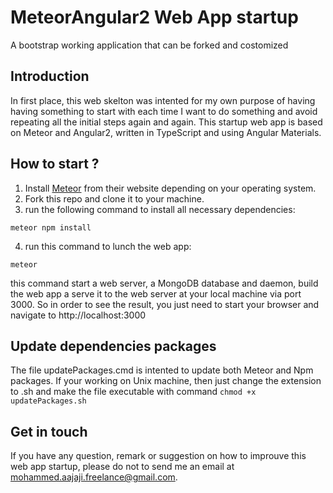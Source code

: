# MeteorAngular2 Web App startup
A bootstrap working application that can be forked and costomized

## Introduction
In first place, this web skelton was intented for my own purpose of having having something to start with each time I want to do something and avoid repeating all the initial steps again and again.
This startup web app is based on Meteor and Angular2, written in TypeScript and using Angular Materials.

## How to start ?
1. Install [Meteor](https://www.meteor.com/) from their website depending on your operating system.
2. Fork this repo and clone it to your machine.
3. run the following command to install all necessary dependencies:
```
meteor npm install
```
4. run this command to lunch the web app:
```
meteor
```
this command start a web server, a MongoDB database and daemon, build the web app a serve it to the web server at your local machine via port 3000. 
So in order to see the result, you just need to start your browser and navigate to http://localhost:3000

## Update dependencies packages
The file updatePackages.cmd is intented to update both Meteor and Npm packages. If your working on Unix machine, then just change the extension to .sh and make the file executable with command ``chmod +x updatePackages.sh``

## Get in touch
If you have any question, remark or suggestion on how to improuve this web app startup, please do not to send me an email at mohammed.aajaji.freelance@gmail.com.